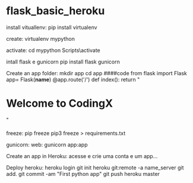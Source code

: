 # flask_basic_heroku

install vituallenv: 
pip install virtualenv

create:
virtualenv mypython

activate:
cd mypython
Scripts\activate

intall flask e gunicorn
pip install flask gunicorn

Create an app folder:
mkdir app
cd app
####code 
from flask import Flask
app= Flask(__name__)
@app.route('/')
def index():
  return "<h1>Welcome to CodingX</h1>"
####

freeze:
pip freeze
pip3 freeze > requirements.txt

gunicorn:
web: gunicorn app:app

Create an app in Heroku:
acesse e crie uma conta e um app...

Deploy heroku:
heroku login
git init
heroku git:remote -a name_server
git add.
git commit -am "First python app"
git push heroku master
